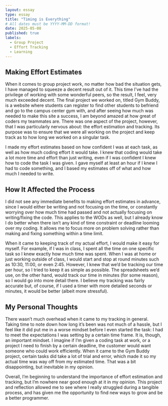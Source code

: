 ```yaml
---
layout: essay
type: essay
title: "Timing is Everything"
# All dates must be YYYY-MM-DD format!
date: 2025-05-08
published: true
labels:
  - Group Project
  - Effort Tracking
  - Learning
---
```


## Making Effort Estimates

When it comes to group project work, no matter how bad the situation gets, I have managed to squeeze a decent result out of it. This time I’ve had the privilege of working with some wonderful peers, so the result, I feel, very much exceeded decent. The final project we worked on, titled Gym Buddy, is a website where students can register to find other students to befriend and go to the campus center gym with, and after seeing how much was needed to make this site a success, I am beyond amazed at how great of coders my teammates are. There was one aspect of the project, however, that I was particularly nervous about: the effort estimation and tracking. Its purpose was to ensure that we were all working on the project and keep track as to how long we worked on a singular task.

I made my effort estimates based on how confident I was at each task, as well as how much coding effort it would take. I knew that coding would take a lot more time and effort than just writing, even if I was confident I knew how to code the task I was given. I gave myself at least an hour if I knew I had to code something, and I based my estimates off of what and how much I needed to write.

## How It Affected the Process

I did not see any immediate benefits to making effort estimates in advance, since I would either be writing and not focusing on the time, or constantly worrying over how much time had passed and not actually focusing on writing/fixing the code. This applies to the WODs as well, but I already know I do better when there isn’t any kind of time constraint or deadline looming over my coding. It allows me to focus more on problem solving rather than making and fixing something within a time limit.

When it came to keeping track of my actual effort, I would make it easy for myself. For example, if I was in class, I spent all the time on one specific task so I knew exactly how much time was spent. When I was at home or just working outside of class, I would start and stop at round minutes such as 10:30, 11:00, or even 2:45. However, I knew that we’d be tracking our time per hour, so I tried to keep it as simple as possible. The spreadsheets we’d use, on the other hand, would track our time in minutes (for some reason), so I would go into more detail there. I believe my tracking was fairly accurate but, of course, if I used a timer with more detailed seconds or minutes, it would be better (albeit more stressful).

## My Personal Thoughts

There wasn’t much overhead when it came to my tracking in general. Taking time to note down how long it’s been was not much of a hassle, but I feel like it did put me in a worse mindset before I even started the task: I had to meet the expectations I was setting by a certain time frame. It is, though, an important mindset. I imagine if I’m given a coding task at work, or a project I need to finish by a certain deadline, the customer would want someone who could work efficiently. When it came to the Gym Buddy project, certain tasks did take a lot of trial and error, which made it so my actual time was way off from my estimated time. That was a bit disappointing, but inevitable in my opinion.

Overall, I’m beginning to understand the importance of effort estimation and tracking, but I’m nowhere near good enough at it in my opinion. This project and reflection allowed me to see where I really struggled during a tangible process, and has given me the opportunity to find new ways to grow and be a better programmer.
